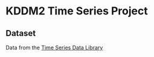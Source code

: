KDDM2 Time Series Project
=========================

Dataset
-------

Data from the [Time Series Data Library](http://robjhyndman.com/TSDL/)